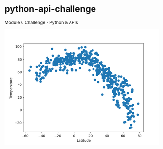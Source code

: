 # python-api-challenge
Module 6 Challenge - Python &amp; APIs


![](./WeatherPy/output_data/Fig1_Temp_Lat.png)